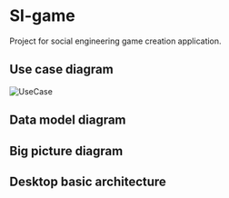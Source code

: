 # SI-game

Project for social engineering game creation application.

## Use case diagram

![UseCase](https://github.com/sbojnak/si-game/blob/master/SI_usecase.png)

## Data model diagram

## Big picture diagram

## Desktop basic architecture
